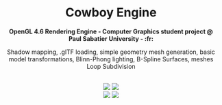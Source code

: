 <h1 align="center">Cowboy Engine</h1>
<div align="center">
  <strong>OpenGL 4.6 Rendering Engine - Computer Graphics student project @ Paul Sabatier University - :fr:</strong>
  <p>Shadow mapping, .glTF loading, simple geometry mesh generation, basic model transformations, Blinn-Phong lighting, B-Spline Surfaces, meshes Loop Subdivision<p>
</div>
<br />
<div align="center" margin="12px">
  <img src="https://img.shields.io/badge/stability-experimental-orange.svg"/>
  <img src="https://img.shields.io/github/license/Naereen/StrapDown.js.svg"/>
</div>

<div align="center" margin="12px">
  <img src="https://i.imgur.com/dDlbtfr.png"/>
  <img src="https://i.imgur.com/ief9gPl.png"/>
</div>
